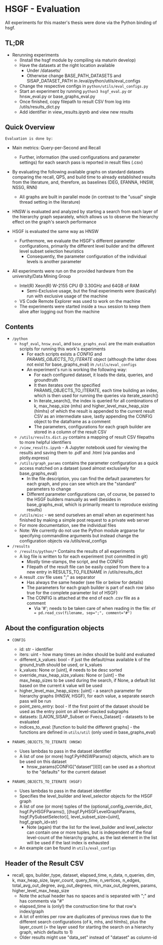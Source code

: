 # HSGF - Evaluation

All experiments for this master's thesis were done via the Python binding of hsgf.

## TL;DR 
- Rerunning experiments
    - (Install the hsgf module by compiling via maturin develop)
    - Have the datasets at the right location available
        - Under /datasets/
        - Otherwise change BASE_PATH_DATASETS and SISAP_DATASET_PATH in /eval/python/utils/eval_configs
    - Change the respective configs in `python/utils/eval_configs.py`
    - Start an experiment by running `python3 hsgf_eval.py` or hnsw_eval.py or base_graphs_eval.py
    - Once finished, copy filepath to result CSV from log into /utils/results_dict.py 
    - Add identifier in view_results.ipynb and view new results

## Quick Overview

`Evaluation is done by:`
- Main metrics: Query-per-Second and Recall
    - Further, information (the used configurations and parameter settings) for each search pass is reported in result files (.csv)
- By evaluating the following available graphs on standard datasets comparing the recall, QPS, and build time to already established results from the literature, and, therefore, as baselines (DEG, EFANNA, HNSW, NSSG, RNN)
    - All graphs are built in parallel mode (in contrast to the "usual" single thread setting in the literature)
- HNSW is evaluated and analyzed by starting a search from each layer of the hierarchy graph separately, which allows us to observe the hierarchy effect on the graph's search performance 
- HSGF is evaluated the same way as HNSW
    - Furthermore, we evaluate the HSGF's different parameter configurations, primarily the different level builder and the different level subset selection heuristics 
        - Consequently, the parameter configuration of the individual levels is another parameter 
        
- All experiments were run on the provided hardware from the university/Data Mining Group 
    - Intel(R) Xeon(R) W-2155 CPU @ 3.30GHz and 64GB of RAM
        - Semi-Exclusive usage, but the final experiments were (basically) run with exclusive usage of the machine
    - VS Code Remote Explorer was used to work on the machine
    - The experiments were started inside a `tmux` session to keep them alive after logging out from the machine

## Contents

- `/python`
    - `hsgf_eval`, `hnsw_eval`, and `base_graphs_eval` are the main evaluation scripts for running this work's experiments 
        - For each scripts exists a *CONFIG* and *PARAMS_OBJECTS_TO_ITERATE* object (although the latter does not exist for base_graphs_eval) in `/utils/eval_configs`
        - An experiment's run is working the following way:
            - For each configured dataset, it loads the data, queries, and groundtruth
            - It then iterates over the specified PARAMS_OBJECTS_TO_ITERATE, each time building an index, which is then used for running the queries via iterate_search()
            - In iterate_search(), the index is queried for all combinations of k, max_heap_size (mhs) and higher_level_max_heap_size (hlmhs) of which the result is appended to the current result CSV as an intermediate save, lastly appending the CONFIG object to the dataframe as a comment
            - The parameters, configurations for each graph builder are stored in a column of the result CSV
    - `/utils/results.dict.py` contains a mapping of result CSV filepaths to more helpful identifiers
    - `/view_results.ipynb` - A Jupyter notebook used for viewing the results and saving them to .pdf and .html (via pandas and plotly.express)
    - `/utils/graph_params` contains the parameter configuration as a quick access matched on a dataset (used almost exclusively for base_graphs_eval)
        - In the file description, you can find the default parameters for each graph, and you can see which are the "standard" parameters to change
        - Different parameter configurations can, of course, be passed to the HSGF builders manually as well (besides in base_graphs_eval, which is primarily meant to reproduce existing results)
    - `/utils/misc` - we send ourselves an email when an experiment has finished by making a simple post request to a private web server
    - For more documentation, see the individual files
    - Note: We currently do not use the Python module argparse for specifying commandline arguments but instead change the configuration objects via /utils/eval_configs
- `/results`
    - `/results/python/*` Contains the results of all experiments
    - A log file is written to for each experiment (not committed in git)
        - Mostly time-stamps, the script, and the CONFIG
        - Filepath of the result file can be easily copied from there to a new entry in RESULTS_TO_FILENAME in /utils/results_dict
    - A result .csv file uses ";" as separator
        - Has always the same header (see file or below for details)
        - The parameters for each graph builder is part of each row (also true for the complete parameter list of HSGF)
        - The CONFIG is attached at the end of each .csv file as a comment 
            - Via '#'; needs to be taken care of when reading in the file: `df = pd.read_csv(filename, sep=";", comment="#")`

## About the configuration objects
- `CONFIG`
    - id: str - identifier
    - iters: uint - how many times an index should be build and evaluated
    - different_k_values: bool - if just the default/max available k of the ground_truth should be used, or k_values
    - k_values: None or [uint],  # needs to be desc sorted
    - override_max_heap_size_values: None or [uint] - the max_heap_sizes to be used during the search, if None, a default list based on the current _k_ value will be used 
    - higher_level_max_heap_sizes: [uint] - a search parameter for hierarchy graphs (HNSW, HSGF), for each value, a separate search pass will be run
    - point_zero_entry: bool - If the first point of the dataset should be used as the entry point on all level-stacked subgraphs
    - datasets: [LAION_SISAP_Subset or Fvecs_Dataset] - datasets to be evaluated
    - indices_to_eval: [function to build the different graphs] - the functions are defined in `utils/util` (only used in base_graphs_eval)

- `PARAMS_OBJECTS_TO_ITERATE (HNSW)`
    - Uses lambdas to pass in the dataset identifier
    - A list of one (or more) hsgf.PyHNSWParams() objects, which are to be used on this dataset
        - hnsw_params(CONFIG["dataset"])[0] can be used as a shortcut to the "defaults" for the current dataset

- `PARAMS_OBJECTS_TO_ITERATE (HSGF)`
    - Uses lambdas to pass in the dataset identifier
    - Specifies the level_builder and level_selector objects for the HSGF graph
    - A list of one (or more) tuples of the (optional_config_override_dict, hsgf.PyHSGFParams(), [(hsgf.PyHSGFLevelGraphParams, hsgf.PySubsetSelector)], level_subset_size=[uint], hsgf_graph_id=str)
        - Note (again) that the list for the level_builder and level_selector can contain one or more tuples, but is independent of the final level-count of the hierarchy graphs, as the last element in the list will be used if the last index is exhausted
    - An example can be found in `utils/eval_configs`

## Header of the Result CSV
- recall, qps, builder_type, dataset, elapsed_time, n_data, n_queries, dim, k, max_heap_size, layer_count, query_time, n_vertices, n_edges, total_avg_out_degree, avg_out_degrees, min_max_out_degrees, params, higher_level_max_heap_size
    - Note the actual header has no spaces and is separated with ";" and has comments via "#" 
    - elapsed_time is (only!) the construction time for that row's index/graph
    - A lot of entries per row are duplicates of previous rows due to the different search configurations (of k, mhs, and hlmhs), plus the layer_count (= the layer used for starting the search on a hierarchy graph, which defaults to 1)
    - Older results might use "data_set" instead of "dataset" as column-id